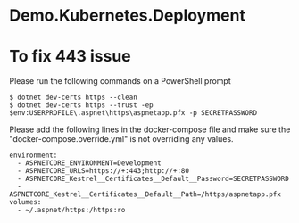 # Demo.Kubernetes.Deployment

# To fix 443 issue
Please run the following commands on a PowerShell prompt

    $ dotnet dev-certs https --clean
    $ dotnet dev-certs https --trust -ep $env:USERPROFILE\.aspnet\https\aspnetapp.pfx -p SECRETPASSWORD

Please add the following lines in the docker-compose file and make sure the "docker-compose.override.yml"
is not overriding any values.

    environment:
      - ASPNETCORE_ENVIRONMENT=Development
      - ASPNETCORE_URLS=https://+:443;http://+:80
      - ASPNETCORE_Kestrel__Certificates__Default__Password=SECRETPASSWORD
      - ASPNETCORE_Kestrel__Certificates__Default__Path=/https/aspnetapp.pfx
    volumes:
      - ~/.aspnet/https:/https:ro